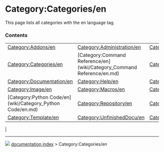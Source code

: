 # Category:Categories/en
This page lists all categories with the en language tag.

### Contents

|     |     |     |
| --- | --- | --- |
| [Category:Addons/en](wiki/Category_Addons/en.md) | [Category:Administration/en](wiki/Category_Administration/en.md) | [Category:API/en](wiki/Category_API/en.md) |
| [Category:Categories/en](wiki/Category_Categories/en.md) | [Category:Command Reference/en](wiki/Category_Command Reference/en.md) | [Category:Developer/en](wiki/Category_Developer/en.md) |
| [Category:Documentation/en](wiki/Category_Documentation/en.md) | [Category:Help/en](wiki/Category_Help/en.md) | [Category:Hubs/en](wiki/Category_Hubs/en.md) |
| [Category:Image/en](wiki/Category_Image/en.md) | [Category:Macros/en](wiki/Category_Macros/en.md) | [Category:News/en](wiki/Category_News/en.md) |
| [Category:Python Code/en](wiki/Category_Python Code/en.md) | [Category:Repository/en](wiki/Category_Repository/en.md) | [Category:Roadmap/en](wiki/Category_Roadmap/en.md) |
| [Category:Template/en](wiki/Category_Template/en.md) | [Category:UnfinishedDocu/en](wiki/Category_UnfinishedDocu/en.md) | [Category:Wiki/en](wiki/Category_Wiki/en.md) |
|



---
![](images/Right_arrow.png) [documentation index](../README.md) > Category:Categories/en
